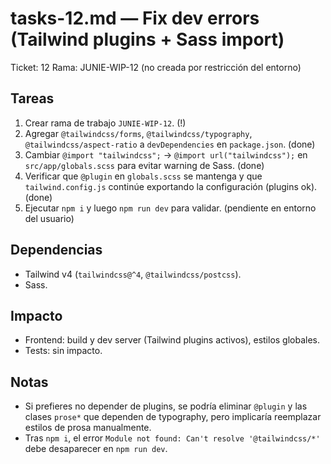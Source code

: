 # tasks-12.md — Fix dev errors (Tailwind plugins + Sass import)

Ticket: 12
Rama: JUNIE-WIP-12 (no creada por restricción del entorno)

## Tareas
1. Crear rama de trabajo `JUNIE-WIP-12`. (!)
2. Agregar `@tailwindcss/forms`, `@tailwindcss/typography`, `@tailwindcss/aspect-ratio` a `devDependencies` en `package.json`. (done)
3. Cambiar `@import "tailwindcss";` → `@import url("tailwindcss");` en `src/app/globals.scss` para evitar warning de Sass. (done)
4. Verificar que `@plugin` en `globals.scss` se mantenga y que `tailwind.config.js` continúe exportando la configuración (plugins ok). (done)
5. Ejecutar `npm i` y luego `npm run dev` para validar. (pendiente en entorno del usuario)

## Dependencias
- Tailwind v4 (`tailwindcss@^4`, `@tailwindcss/postcss`).
- Sass.

## Impacto
- Frontend: build y dev server (Tailwind plugins activos), estilos globales.
- Tests: sin impacto.

## Notas
- Si prefieres no depender de plugins, se podría eliminar `@plugin` y las clases `prose*` que dependen de typography, pero implicaría reemplazar estilos de prosa manualmente.
- Tras `npm i`, el error `Module not found: Can't resolve '@tailwindcss/*'` debe desaparecer en `npm run dev`.
